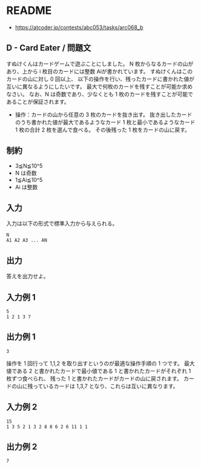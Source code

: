 # README
- <https://atcoder.jp/contests/abc053/tasks/arc068_b>
## D - Card Eater / 問題文
すぬけくんはカードゲームで遊ぶことにしました。
N 枚からなるカードの山があり、上から i 枚目のカードには整数 Ai​ が書かれています。
すぬけくんはこのカードの山に対し 0 回以上、
以下の操作を行い、残ったカードに書かれた値が互いに異なるようにしたいです。
最大で何枚のカードを残すことが可能か求めなさい。
なお、N は奇数であり、少なくとも 1 枚のカードを残すことが可能であることが保証されます。

- 操作：カードの山から任意の 3 枚のカードを抜き出す。
  抜き出したカードのうち書かれた値が最大であるようなカード 1 枚と最小であるようなカード 1 枚の合計 2 枚を選んで食べる。
  その後残った 1 枚をカードの山に戻す。
## 制約
- 3≦N≦10^5
- N は奇数
- 1≦Ai​≦10^5
- Ai​ は整数
## 入力
入力は以下の形式で標準入力から与えられる。

```
N
A1​ A2​ A3​ ... AN
```
## 出力
答えを出力せよ。
## 入力例 1
```
5
1 2 1 3 7
```
## 出力例 1
```
3
```

操作を 1 回行って 1,1,2 を取り出すというのが最適な操作手順の 1 つです。
最大値である 2 と書かれたカードで最小値である 1 と書かれたカードがそれぞれ 1 枚ずつ食べられ、
残った 1 と書かれたカードがカードの山に戻されます。
カードの山に残っているカードは 1,3,7 となり、これらは互いに異なります。
## 入力例 2
```
15
1 3 5 2 1 3 2 8 8 6 2 6 11 1 1
```
## 出力例 2
```
7
```
